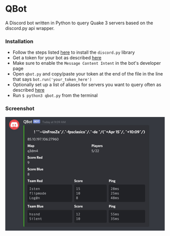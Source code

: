 QBot
==============
A Discord bot written in Python to query Quake 3 servers based on the discord.py api wrapper.


### Installation

- Follow the steps listed [here](https://github.com/Rapptz/discord.py#installing) to install the `discord.py` library
- Get a token for your bot as described [here](https://github.com/reactiflux/discord-irc/wiki/Creating-a-discord-bot-&-getting-a-token)
- Make sure to enable the `Message Content Intent` in the bot's developer page
- Open `qbot.py` and copy/paste your token at the end of the file in the line that says `bot.run('your_token_here')`
- Optionally set up a list of aliases for servers you want to query often as described [here](https://github.com/andreagiavatto/QBot/issues/1)
- Run ```$ python3 qbot.py``` from the terminal

### Screenshot
![Screenshot](example.jpg)
